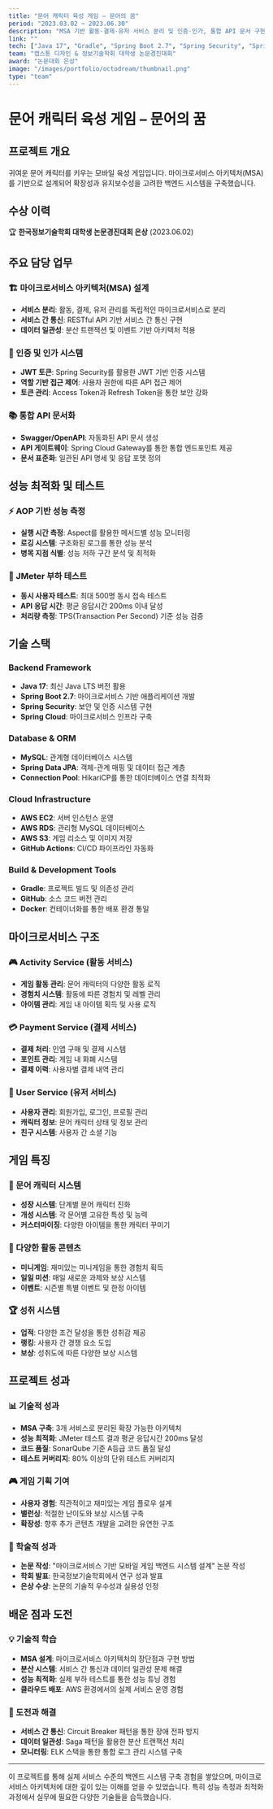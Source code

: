 ```yaml
---
title: "문어 캐릭터 육성 게임 – 문어의 꿈"
period: "2023.03.02 ~ 2023.06.30"
description: "MSA 기반 활동·결제·유저 서비스 분리 및 인증·인가, 통합 API 문서 구현과 AWS 배포, AOP 성능 측정·JMeter 부하 테스트 등 백엔드 전담"
link: ""
tech: ["Java 17", "Gradle", "Spring Boot 2.7", "Spring Security", "Spring Cloud", "JPA", "MySQL", "AWS (EC2, RDS, S3)", "GitHub Actions"]
team: "캡스톤 디자인 & 정보기술학회 대학생 논문경진대회"
award: "논문대회 은상"
image: "/images/portfolio/octodream/thumbnail.png"
type: "team"
---
```


# 문어 캐릭터 육성 게임 – 문어의 꿈

## 프로젝트 개요

귀여운 문어 캐릭터를 키우는 모바일 육성 게임입니다. 마이크로서비스 아키텍처(MSA)를 기반으로 설계되어 확장성과 유지보수성을 고려한 백엔드 시스템을 구축했습니다.

## 수상 이력
🏆 **한국정보기술학회 대학생 논문경진대회 은상** (2023.06.02)

## 주요 담당 업무

### 🏗️ 마이크로서비스 아키텍처(MSA) 설계
- **서비스 분리**: 활동, 결제, 유저 관리를 독립적인 마이크로서비스로 분리
- **서비스 간 통신**: RESTful API 기반 서비스 간 통신 구현
- **데이터 일관성**: 분산 트랜잭션 및 이벤트 기반 아키텍처 적용

### 🔐 인증 및 인가 시스템
- **JWT 토큰**: Spring Security를 활용한 JWT 기반 인증 시스템
- **역할 기반 접근 제어**: 사용자 권한에 따른 API 접근 제어
- **토큰 관리**: Access Token과 Refresh Token을 통한 보안 강화

### 📚 통합 API 문서화
- **Swagger/OpenAPI**: 자동화된 API 문서 생성
- **API 게이트웨이**: Spring Cloud Gateway를 통한 통합 엔드포인트 제공
- **문서 표준화**: 일관된 API 명세 및 응답 포맷 정의

## 성능 최적화 및 테스트

### ⚡ AOP 기반 성능 측정
- **실행 시간 측정**: Aspect를 활용한 메서드별 성능 모니터링
- **로깅 시스템**: 구조화된 로그를 통한 성능 분석
- **병목 지점 식별**: 성능 저하 구간 분석 및 최적화

### 🔧 JMeter 부하 테스트
- **동시 사용자 테스트**: 최대 500명 동시 접속 테스트
- **API 응답 시간**: 평균 응답시간 200ms 이내 달성
- **처리량 측정**: TPS(Transaction Per Second) 기준 성능 검증

## 기술 스택

### Backend Framework
- **Java 17**: 최신 Java LTS 버전 활용
- **Spring Boot 2.7**: 마이크로서비스 기반 애플리케이션 개발
- **Spring Security**: 보안 및 인증 시스템 구현
- **Spring Cloud**: 마이크로서비스 인프라 구축

### Database & ORM
- **MySQL**: 관계형 데이터베이스 시스템
- **Spring Data JPA**: 객체-관계 매핑 및 데이터 접근 계층
- **Connection Pool**: HikariCP를 통한 데이터베이스 연결 최적화

### Cloud Infrastructure
- **AWS EC2**: 서버 인스턴스 운영
- **AWS RDS**: 관리형 MySQL 데이터베이스
- **AWS S3**: 게임 리소스 및 이미지 저장
- **GitHub Actions**: CI/CD 파이프라인 자동화

### Build & Development Tools
- **Gradle**: 프로젝트 빌드 및 의존성 관리
- **GitHub**: 소스 코드 버전 관리
- **Docker**: 컨테이너화를 통한 배포 환경 통일

## 마이크로서비스 구조

### 🎮 Activity Service (활동 서비스)
- **게임 활동 관리**: 문어 캐릭터의 다양한 활동 로직
- **경험치 시스템**: 활동에 따른 경험치 및 레벨 관리
- **아이템 관리**: 게임 내 아이템 획득 및 사용 로직

### 💳 Payment Service (결제 서비스)
- **결제 처리**: 인앱 구매 및 결제 시스템
- **포인트 관리**: 게임 내 화폐 시스템
- **결제 이력**: 사용자별 결제 내역 관리

### 👤 User Service (유저 서비스)
- **사용자 관리**: 회원가입, 로그인, 프로필 관리
- **캐릭터 정보**: 문어 캐릭터 상태 및 정보 관리
- **친구 시스템**: 사용자 간 소셜 기능

## 게임 특징

### 🐙 문어 캐릭터 시스템
- **성장 시스템**: 단계별 문어 캐릭터 진화
- **개성 시스템**: 각 문어별 고유한 특성 및 능력
- **커스터마이징**: 다양한 아이템을 통한 캐릭터 꾸미기

### 🎯 다양한 활동 콘텐츠
- **미니게임**: 재미있는 미니게임을 통한 경험치 획득
- **일일 미션**: 매일 새로운 과제와 보상 시스템
- **이벤트**: 시즌별 특별 이벤트 및 한정 아이템

### 🏆 성취 시스템
- **업적**: 다양한 조건 달성을 통한 성취감 제공
- **랭킹**: 사용자 간 경쟁 요소 도입
- **보상**: 성취도에 따른 다양한 보상 시스템

## 프로젝트 성과

### 📊 기술적 성과
- **MSA 구축**: 3개 서비스로 분리된 확장 가능한 아키텍처
- **성능 최적화**: JMeter 테스트 결과 평균 응답시간 200ms 달성
- **코드 품질**: SonarQube 기준 A등급 코드 품질 달성
- **테스트 커버리지**: 80% 이상의 단위 테스트 커버리지

### 🎮 게임 기획 기여
- **사용자 경험**: 직관적이고 재미있는 게임 플로우 설계
- **밸런싱**: 적절한 난이도와 보상 시스템 구축
- **확장성**: 향후 추가 콘텐츠 개발을 고려한 유연한 구조

### 📝 학술적 성과
- **논문 작성**: "마이크로서비스 기반 모바일 게임 백엔드 시스템 설계" 논문 작성
- **학회 발표**: 한국정보기술학회에서 연구 성과 발표
- **은상 수상**: 논문의 기술적 우수성과 실용성 인정

## 배운 점과 도전

### 💡 기술적 학습
- **MSA 설계**: 마이크로서비스 아키텍처의 장단점과 구현 방법
- **분산 시스템**: 서비스 간 통신과 데이터 일관성 문제 해결
- **성능 최적화**: 실제 부하 테스트를 통한 성능 튜닝 경험
- **클라우드 배포**: AWS 환경에서의 실제 서비스 운영 경험

### 🔧 도전과 해결
- **서비스 간 통신**: Circuit Breaker 패턴을 통한 장애 전파 방지
- **데이터 일관성**: Saga 패턴을 활용한 분산 트랜잭션 처리
- **모니터링**: ELK 스택을 통한 통합 로그 관리 시스템 구축

---

이 프로젝트를 통해 실제 서비스 수준의 백엔드 시스템 구축 경험을 쌓았으며, 마이크로서비스 아키텍처에 대한 깊이 있는 이해를 얻을 수 있었습니다. 특히 성능 측정과 최적화 과정에서 실무에 필요한 다양한 기술들을 습득했습니다.